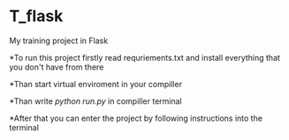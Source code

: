 # T_flask
My training project in Flask

*To run this project firstly read requriements.txt and install everything that you don't have from there

*Than start virtual enviroment in your compiller 

*Than write *python run.py* in compiller terminal

*After that you can enter the project by following instructions into the terminal
